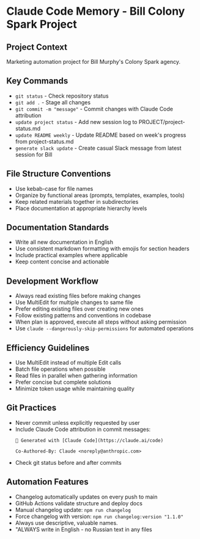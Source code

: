 # Claude Code Memory - Bill Colony Spark Project

## Project Context
Marketing automation project for Bill Murphy's Colony Spark agency.

## Key Commands
- `git status` - Check repository status
- `git add .` - Stage all changes
- `git commit -m "message"` - Commit changes with Claude Code attribution
- `update project status` - Add new session log to PROJECT/project-status.md
- `update README weekly` - Update README based on week's progress from project-status.md
- `generate slack update` - Create casual Slack message from latest session for Bill

## File Structure Conventions
- Use kebab-case for file names
- Organize by functional areas (prompts, templates, examples, tools)
- Keep related materials together in subdirectories
- Place documentation at appropriate hierarchy levels

## Documentation Standards
- Write all new documentation in English
- Use consistent markdown formatting with emojis for section headers
- Include practical examples where applicable
- Keep content concise and actionable

## Development Workflow
- Always read existing files before making changes
- Use MultiEdit for multiple changes to same file
- Prefer editing existing files over creating new ones
- Follow existing patterns and conventions in codebase
- When plan is approved, execute all steps without asking permission
- Use `claude --dangerously-skip-permissions` for automated operations

## Efficiency Guidelines
- Use MultiEdit instead of multiple Edit calls
- Batch file operations when possible
- Read files in parallel when gathering information
- Prefer concise but complete solutions
- Minimize token usage while maintaining quality

## Git Practices
- Never commit unless explicitly requested by user
- Include Claude Code attribution in commit messages:
  ```
  🤖 Generated with [Claude Code](https://claude.ai/code)
  
  Co-Authored-By: Claude <noreply@anthropic.com>
  ```
- Check git status before and after commits

## Automation Features
- Changelog automatically updates on every push to main
- GitHub Actions validate structure and deploy docs
- Manual changelog update: `npm run changelog`
- Force changelog with version: `npm run changelog:version "1.1.0"`
- Always use descriptive, valuable names.
- "ALWAYS write in English - no Russian text in any files